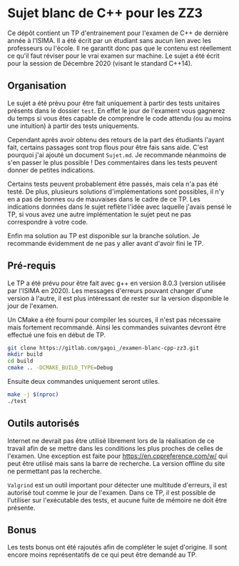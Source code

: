 # Sujet blanc de C++ pour les ZZ3

Ce dépôt contient un TP d'entrainement pour l'examen de C++ de dernière année à l'ISIMA. Il a été écrit par un étudiant sans aucun lien avec les professeurs ou l'école. Il ne garantit donc pas que le contenu est réellement ce qu'il faut réviser pour le vrai examen sur machine. Le sujet a été écrit pour la session de Décembre 2020 (visant le standard C++14).

## Organisation

Le sujet a été prévu pour être fait uniquement à partir des tests unitaires présents dans le dossier `test`. En effet le jour de l'exament vous gagnerez du temps si vous êtes capable de comprendre le code attendu (ou au moins une intuition) à partir des tests uniquements.

Cependant après avoir obtenu des retours de la part des étudiants l'ayant fait, certains passages sont trop flous pour être fais sans aide. C'est pourquoi j'ai ajouté un document `Sujet.md`. Je recommande néanmoins de s'en passer le plus possible ! Des commentaires dans les tests peuvent donner de petites indications.

Certains tests peuvent probablement être passés, mais cela n'a pas été testé. De plus, plusieurs solutions d'implémentations sont possibles, il n'y en a pas de bonnes ou de mauvaises dans le cadre de ce TP. Les indications données dans le sujet reflète l'idée avec laquelle j'avais pensé le TP, si vous avez une autre implémentation le sujet peut ne pas correspondre à votre code.

Enfin ma solution au TP est disponible sur la branche solution. Je recommande évidemment de ne pas y aller avant d'avoir fini le TP.

## Pré-requis

Le TP a été prévu pour être fait avec g++ en version 8.0.3 (version utilisée par l'ISIMA en 2020). Les messages d'erreurs pouvant changer d'une version à l'autre, il est plus intéressant de rester sur la version disponible le jour de l'examen.

Un CMake a été fourni pour compiler les sources, il n'est pas nécessaire mais fortement recommandé. Ainsi les commandes suivantes devront être effectué une fois en début de TP.

```bash
git clone https://gitlab.com/gagoi_/examen-blanc-cpp-zz3.git
mkdir build
cd build
cmake .. -DCMAKE_BUILD_TYPE=Debug
```

Ensuite deux commandes uniquement seront utiles.

```bash
make -j $(nproc)
./test
```

## Outils autorisés

Internet ne devrait pas être utilisé librement lors de la réalisation de ce travail afin de se mettre dans les conditions les plus proches de celles de l'examen. Une exception est faite pour https://en.cppreference.com/w/ qui peut être utilisé mais sans la barre de recherche. La version offline du site ne permettant pas la recherche.

`Valgrind` est un outil important pour détecter une multitude d'erreurs, il est autorisé tout comme le jour de l'examen. Dans ce TP, il est possible de l'utiliser sur l'exécutable des tests, et aucune fuite de mémoire ne doit être présente.

## Bonus

Les tests bonus ont été rajoutés afin de compléter le sujet d'origine. Il sont encore moins représentatifs de ce qui peut être demandé au TP.